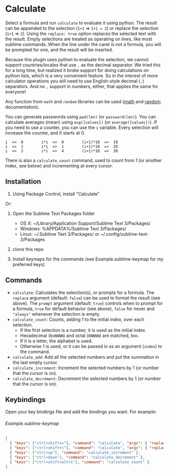 # Calculate

Select a formula and run `calculate` to evaluate it using python. The result can be appended to the selection (`1+1` => `1+1 = 2`) or replace the selection (`1+1` => `2`). Using the `replace: true` option replaces the selected text with the result. Empty selections are treated as operating on lines, like most sublime commands. When the line under the caret is not a formula, you will be prompted for one, and the result will be inserted.

Because this plugin uses python to evaluate the selection, we cannot support countries/locales that use `,` as the decimal separator. We tried this for a long time, but realized it broke support for doing calculations on python lists, which is a very convenient feature. So in the interest of more calculator operations you will need to use English-style decimal (`.`) separators. And no `,` support in numbers, either, that applies the same for everyone!

Any function from `math` and `random` libraries can be used ([math][] and [random][] documentation).

You can generate passwords using `pwd(len)` (or `password(len)`).
You can calculate averages (mean) using `avg([values])` (or `average([values])`).
If you need to use a counter, you can use the `i` variable. Every selection will increase the counter, and it starts at 0.

    i  =>  0        i*i  =>  0        (i+1)*10  =>  10
    i  =>  1        i*i  =>  1        (i+1)*10  =>  20
    i  =>  2        i*i  =>  4        (i+1)*10  =>  30

There is also a `calculate_count` command, used to count from 1 (or another index, see below) and incrementing at every cursor.

[math]: http://docs.python.org/2/library/math.html
[random]: http://docs.python.org/2/library/random.html

## Installation

1. Using Package Control, install "Calculate"

Or:

1. Open the Sublime Text Packages folder

   - OS X: ~/Library/Application Support/Sublime Text 3/Packages/
   - Windows: %APPDATA%/Sublime Text 3/Packages/
   - Linux: ~/.Sublime Text 3/Packages/ or ~/.config/sublime-text-3/Packages

2. clone this repo
3. Install keymaps for the commands (see Example.sublime-keymap for my preferred keys)

## Commands

- `calculate`: Calculates the selection(s), or prompts for a formula. The `replace` argument (default: `false`) can be used to format the result (see above). The `prompt` argument (default: `true`) controls when to prompt for a formula, `true` for default behavior (see above), `false` for never and `"always"` whenever the selection is empty.
- `calculate_count`: Counts, adding 1 to the initial index, over each selection.
  - If the first selection is a number, it is used as the initial index.
  - Hexadecimal (`0xNNNN`) and octal (`0NNNN`) are matched, too.
  - If it is a letter, the alphabet is used.
  - Otherwise 1 is used, or it can be passed in as an argument (`index`) to the command.
- `calculate_add`: Add all the selected numbers and put the summation in the last empty cursor.
- `calculate_increment`: Increment the selected numbers by 1 (or number that the cursor is on).
- `calculate_decrement`: Decrement the selected numbers by 1 (or number that the cursor is on).

## Keybindings

Open your key bindings file and add the bindings you want. For example:

###### Example.sublime-keymap

```json
[
  { "keys": ["ctrl+shift+="], "command": "calculate", "args": { "replace": false } },
  { "keys": ["ctrl+shift+c"], "command": "calculate", "args": { "replace": true } },
  { "keys": ["ctrl+up"], "command": "calculate_increment" },
  { "keys": ["ctrl+down"], "command": "calculate_decrement" },
  { "keys": ["ctrl+shift+alt+1"], "command": "calculate_count" }
]
```
